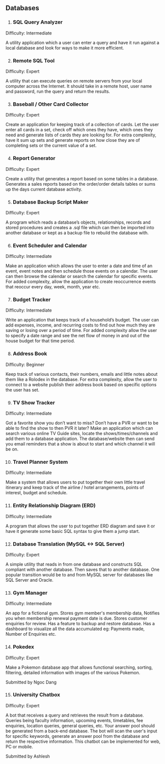 ## Databases

1. ### SQL Query Analyzer
Difficulty: Intermediate

A utility application which a user can enter a query and have it run against a local database and look for ways to make it more efficient.

2. ### Remote SQL Tool
Difficulty: Expert

A utility that can execute queries on remote servers from your local computer across the Internet. It should take in a remote host, user name and password, run the query and return the results.

3. ### Baseball / Other Card Collector
Difficulty: Expert

Create an application for keeping track of a collection of cards. Let the user enter all cards in a set, check off which ones they have, which ones they need and generate lists of cards they are looking for. For extra complexity, have it sum up sets and generate reports on how close they are of completing sets or the current value of a set.

4. ### Report Generator
Difficulty: Expert

Create a utility that generates a report based on some tables in a database. Generates a sales reports based on the order/order details tables or sums up the days current database activity.

5. ### Database Backup Script Maker
Difficulty: Expert

A program which reads a database’s objects, relationships, records and stored procedures and creates a .sql file which can then be imported into another database or kept as a backup file to rebuild the database with.

6. ### Event Scheduler and Calendar
Difficulty: Intermediate

Make an application which allows the user to enter a date and time of an event, event notes and then schedule those events on a calendar. The user can then browse the calendar or search the calendar for specific events. For added complexity, allow the application to create reoccurrence events that reoccur every day, week, month, year etc.

7. ### Budget Tracker
Difficulty: Intermediate

Write an application that keeps track of a household’s budget. The user can add expenses, income, and recurring costs to find out how much they are saving or losing over a period of time. For added complexity allow the user to specify a date range and see the net flow of money in and out of the house budget for that time period.

8. ### Address Book
Difficulty: Beginner

Keep track of various contacts, their numbers, emails and little notes about them like a Rolodex in the database. For extra complexity, allow the user to connect to a website publish their address book based on specific options the user has set.

9. ### TV Show Tracker
Difficulty: Intermediate

Got a favorite show you don’t want to miss? Don’t have a PVR or want to be able to find the show to then PVR it later? Make an application which can search various online TV Guide sites, locate the shows/times/channels and add them to a database application. The database/website then can send you email reminders that a show is about to start and which channel it will be on.

10. ### Travel Planner System
Difficulty: Intermediate

Make a system that allows users to put together their own little travel itinerary and keep track of the airline / hotel arrangements, points of interest, budget and schedule.

11. ### Entity Relationship Diagram (ERD)
Difficulty: Intermediate

 A program that allows the user to put together ERD diagram and save it or have it generate some basic SQL syntax to give them a jump start.

12. ### Database Translation (MySQL <-> SQL Server)
Difficulty: Expert

A simple utility that reads in from one database and constructs SQL compliant with another database. Then saves that to another database. One popular transition would be to and from MySQL server for databases like SQL Server and Oracle.

13. ### Gym Manager
Difficulty: Intermediate

An app for a fictional gym. Stores gym member's membership data, Notifies you when membership renewal payment date is due. Stores customer enquiries for review. Has a feature to backup and restore database. Has a dashboard to visualize all the data accumulated eg: Payments made, Number of Enquiries etc.

14. ### Pokedex
Difficulty: Expert

Make a Pokemon database app that allows functional searching, sorting, filtering, detailed information with images of the various Pokemon.

Submitted by Ngoc Dang

15. ### University Chatbox
Difficulty: Expert

A bot that receives a query and retrieves the result from a database. Queries being faculty information, upcoming events, timetables, fee enquiries, location queries, general queries, etc. Your answer pool should be generated from a back-end database. The bot will scan the user's input for specific keywords, generate an answer pool from the database and return the respective information. This chatbot can be implemented for web, PC or mobile.

Submitted by Ashlesh
